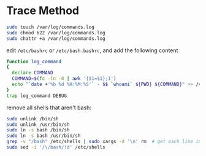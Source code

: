 # Trace Method
```sh
sudo touch /var/log/commands.log
sudo chmod 622 /var/log/commands.log
sudo chattr +a /var/log/commands.log
```
edit `/etc/bashrc` or `/etc/bash.bashrc`, and add the following content
```sh
function log_command
{
  declare COMMAND
  COMMAND=$(fc -ln -0 | awk '{$1=$1};1')
  echo "`date +'%b %d %H:%M:%S'` - $$ `whoami` ${PWD} ${COMMAND}" >> /var/log/commands.log
}
trap log_command DEBUG
```
remove all shells that aren't bash:
```sh
sudo unlink /bin/sh
sudo unlink /usr/bin/sh
sudo ln -s bash /bin/sh
sudo ln -s bash /usr/bin/sh
grep -v "/bash" /etc/shells | sudo xargs -d '\n' rm  # get each line in /etc/shells that doesn't contain "/bash", then remove that file
sudo sed -i '/\/bash/!d' /etc/shells
```
